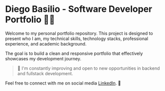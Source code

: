 # Diego Basilio - Software Developer Portfolio 👨‍💻

Welcome to my personal portfolio repository. This project is designed to present who I am, my technical skills, technology stacks, professional experience, and academic background.  

The goal is to build a clean and responsive portfolio that effectively showcases my development journey. 

> 🚀 I'm constantly improving and open to new opportunities in backend and fullstack development.

Feel free to connect with me on social media [LinkedIn](https://www.linkedin.com/in/diegobasilio/). 🔗

